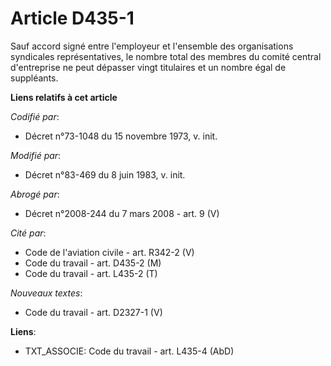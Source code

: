 # Article D435-1

Sauf accord signé entre l'employeur et l'ensemble des organisations syndicales représentatives, le nombre total des membres
du comité central d'entreprise ne peut dépasser vingt titulaires et un nombre égal de suppléants.

**Liens relatifs à cet article**

_Codifié par_:

  - Décret n°73-1048 du 15 novembre 1973, v. init.

_Modifié par_:

  - Décret n°83-469 du 8 juin 1983, v. init.

_Abrogé par_:

  - Décret n°2008-244 du 7 mars 2008 - art. 9 (V)

_Cité par_:

  - Code de l'aviation civile - art. R342-2 (V)
  - Code du travail - art. D435-2 (M)
  - Code du travail - art. L435-2 (T)

_Nouveaux textes_:

  - Code du travail - art. D2327-1 (V)

**Liens**:

  - TXT_ASSOCIE: Code du travail - art. L435-4 (AbD)
